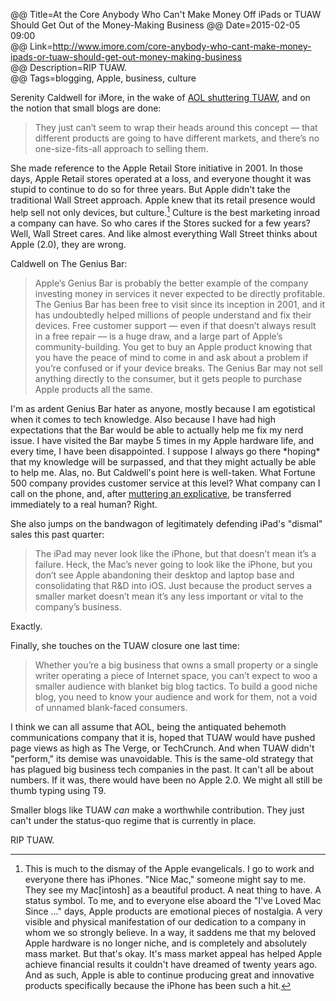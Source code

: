 @@ Title=At the Core Anybody Who Can't Make Money Off iPads or TUAW Should Get Out of the Money-Making Business
@@ Date=2015-02-05 09:00  
@@ Link=http://www.imore.com/core-anybody-who-cant-make-money-ipads-or-tuaw-should-get-out-money-making-business  
@@ Description=RIP TUAW.  
@@ Tags=blogging, Apple, business, culture  

Serenity Caldwell for iMore, in the wake of [AOL shuttering TUAW][theverge], and on the notion that small blogs are done:
>They just can’t seem to wrap their heads around this concept — that different products are going to have different markets, and there’s no one-size-fits-all approach to selling them.

She made reference to the Apple Retail Store initiative in 2001. In those days, Apple Retail stores operated at a loss, and everyone thought it was stupid to continue to do so for three years. But Apple didn't take the traditional Wall Street approach. Apple knew that its retail presence would help sell not only devices, but culture.[^t] Culture is the best marketing inroad a company can have. So who cares if the Stores sucked for a few years? Well, Wall Street cares. And like almost everything Wall Street thinks about Apple (2.0), they are wrong. 

Caldwell on The Genius Bar:
>Apple’s Genius Bar is probably the better example of the company investing money in services it never expected to be directly profitable. The Genius Bar has been free to visit since its inception in 2001, and it has undoubtedly helped millions of people understand and fix their devices. Free customer support — even if that doesn’t always result in a free repair — is a huge draw, and a large part of Apple’s community-building. You get to buy an Apple product knowing that you have the peace of mind to come in and ask about a problem if you’re confused or if your device breaks. The Genius Bar may not sell anything directly to the consumer, but it gets people to purchase Apple products all the same.

I'm as ardent Genius Bar hater as anyone, mostly because I am egotistical when it comes to tech knowledge. Also because I have had high expectations that the Bar would be able to actually help me fix my nerd issue. I have visited the Bar maybe 5 times in my Apple hardware life, and every time, I have been disappointed. I suppose I always go there \*hoping\* that my knowledge will be surpassed, and that they might actually be able to help me. Alas, no. But Caldwell's point here is well-taken. What Fortune 500 company provides customer service at this level? What company can I call on the phone, and, after [muttering an explicative][vice], be transferred immediately to a real human? Right.

She also jumps on the bandwagon of legitimately defending iPad's "dismal" sales this past quarter:
>The iPad may never look like the iPhone, but that doesn’t mean it’s a failure. Heck, the Mac’s never going to look like the iPhone, but you don’t see Apple abandoning their desktop and laptop base and consolidating that R&D into iOS. Just because the product serves a smaller market doesn’t mean it’s any less important or vital to the company’s business.

Exactly.

Finally, she touches on the TUAW closure one last time:
>Whether you’re a big business that owns a small property or a single writer operating a piece of Internet space, you can’t expect to woo a smaller audience with blanket big blog tactics. To build a good niche blog, you need to know your audience and work for them, not a void of unnamed blank-faced consumers.

I think we can all assume that AOL, being the antiquated behemoth communications company that it is, hoped that TUAW would have pushed page views as high as The Verge, or TechCrunch. And when TUAW didn't "perform," its demise was unavoidable. This is the same-old strategy that has plagued big business tech companies in the past. It can't all be about numbers. If it was, there would have been no Apple 2.0. We might all still be thumb typing using T9. 

Smaller blogs like TUAW *can* make a worthwhile contribution. They just can't under the status-quo regime that is currently in place. 

RIP TUAW. 

[^t]: This is much to the dismay of the Apple evangelicals. I go to work and everyone there has iPhones. "Nice Mac," someone might say to me. They see my Mac[intosh] as a beautiful product. A neat thing to have. A status symbol. To me, and to everyone else aboard the "I've Loved Mac Since ..." days, Apple products are emotional pieces of nostalgia. A very visible and physical manifestation of our dedication to a company in whom we so strongly believe. In a way, it saddens me that my beloved Apple hardware is no longer niche, and is completely and absolutely mass market. But that's okay. It's mass market appeal has helped Apple achieve financial results it couldn't have dreamed of twenty years ago. And as such, Apple is able to continue producing great and innovative products specifically because the iPhone has been such a hit.

[theverge]: http://www.theverge.com/2015/1/30/7949485/aol-shutting-down-tuaw-apple
[vice]: http://motherboard.vice.com/blog/if-you-swear-at-apple-s-automated-customer-service-they-ll-put-you-through-to-a-human